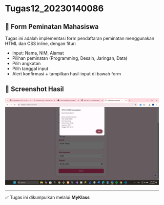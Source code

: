 # Tugas12_20230140086

## 🌸 Form Peminatan Mahasiswa

Tugas ini adalah implementasi form pendaftaran peminatan menggunakan HTML dan CSS inline, dengan fitur:

- Input: Nama, NIM, Alamat
- Pilihan peminatan (Programming, Desain, Jaringan, Data)
- Pilih angkatan
- Pilih tanggal input
- Alert konfirmasi + tampilkan hasil input di bawah form

## 📸 Screenshot Hasil
![Screenshot](TugasPDW.png)

---

✅ Tugas ini dikumpulkan melalui **MyKlass**
